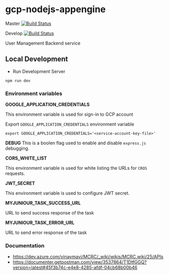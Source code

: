 # gcp-nodejs-appengine

Master [![Build Status](https://dev.azure.com/vinaymavi/MCRC/_apis/build/status/myjunior.api-gcp-pass-engine?branchName=master)](https://dev.azure.com/vinaymavi/MCRC/_build/latest?definitionId=4&branchName=master)

Develop [![Build Status](https://dev.azure.com/vinaymavi/MCRC/_apis/build/status/myjunior.api-gcp-pass-engine?branchName=develop)](https://dev.azure.com/vinaymavi/MCRC/_build/latest?definitionId=4&branchName=develop)

User Management Backend service

## Local Development

<!-- TODO Architecure daigram required -->

- Run Development Server

`npm run dev`

### Environment variables

**GOOGLE_APPLICATION_CREDENTIALS**

This environment variable is used for sign-in to GCP account

Export `GOOGLE_APPLICATION_CREDENTIALS` environment variable

`export GOOGLE_APPLICATION_CREDENTIALS='<service-account-key-file>'`

**DEBUG**
This is a boolen flag used to enable and disable `express.js` debugging.

**CORS_WHITE_LIST**

This environment variable is used for white listing the URLs for `CROS` requests.

**JWT_SECRET**

This environment variable is used to configure JWT secret.

**MYJUNIOUR_TASK_SUCCESS_URL**

URL to send success response of the task

**MYJUNIOUR_TASK_ERROR_URL**

URL to send error response of the task

### Documentation

- https://dev.azure.com/vinaymavi/MCRC/_wiki/wikis/MCRC.wiki/25/APIs
- https://documenter.getpostman.com/view/3537864/T1DtfGGQ?version=latest#45f3b74c-e4e8-4285-afdf-04cb68b00b46
